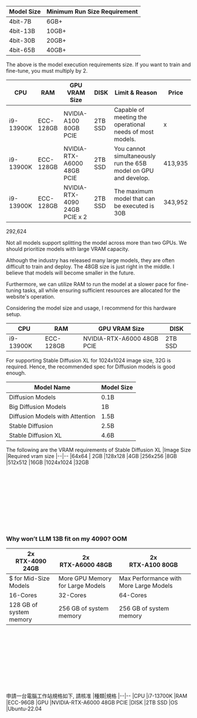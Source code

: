 
|Model Size |Minimum Run Size Requirement
|--|--
|4bit-7B |6GB+ 
|4bit-13B |10GB+ 
|4bit-30B |20GB+ 
|4bit-65B |40GB+ 

The above is the model execution requirements size. If you want to train and fine-tune, you must multiply by 2.

|CPU |RAM |GPU VRAM Size |DISK |Limit & Reason | Price
|--|--|--|--|--|--
|i9-13900K |ECC-128GB |NVIDIA-A100 80GB PCIE|2TB SSD |Capable of meeting the operational needs of most models. |x
|i9-13900K |ECC-128GB |NVIDIA-RTX-A6000 48GB PCIE|2TB SSD |You cannot simultaneously run the 65B model on GPU and develop. |413,935
|i9-13900K |ECC-128GB |NVIDIA-RTX-4090 24GB PCIE x 2|2TB SSD |The maximum model that can be executed is 30B | 343,952

292,624

Not all models support splitting the model across more than two GPUs. We should prioritize models with large VRAM capacity.

Although the industry has released many large models, they are often difficult to train and deploy. The 48GB size is just right in the middle. I believe that models will become smaller in the future.

Furthermore, we can utilize RAM to run the model at a slower pace for fine-tuning tasks, all while ensuring sufficient resources are allocated for the website's operation.

Considering the model size and usage, I recommend for this hardware setup.

|CPU |RAM |GPU VRAM Size |DISK 
|--|--|--|--
|i9-13900K |ECC-128GB |NVIDIA-RTX-A6000 48GB PCIE|2TB SSD 


For supporting Stable Diffusion XL for 1024x1024 image size, 32G is required. Hence, the recommended spec for Diffusion models is good enough.


|Model Name |Model Size
|--|--
|Diffusion Models |0.1B
|Big Diffusion Models |1B
|Diffusion Models with Attention |1.5B
|Stable Diffusion	| 2.5B
|Stable Diffusion XL |	4.6B

The following are the VRAM requirements of Stable Diffusion XL
|Image Size |Required vram size
|--|--
|64x64 | 2GB
|128x128 |4GB
|256x256 |8GB
|512x512 |16GB
|1024x1024 |32GB





<br><br><br><br><br><br><br><br><br>

### Why won’t LLM 13B fit on my 4090? OOM
|2x<br>RTX-4090 24GB|2x<br> RTX-A6000 48GB |2x<br>RTX-A100 80GB
|--|--|--
|$ for Mid-Size Models |More GPU Memory for Large Models |Max Performance with More Large Models
|16-Cores |32-Cores |64-Cores
|128 GB of system memory |256 GB of system memory |256 GB of system memory 


<br><br><br><br><br><br><br><br><br>



申請一台電腦工作站規格如下, 請核准
|種類|規格
|--|--
|CPU |i7-13700K
|RAM |ECC-96GB
|GPU |NVIDIA-RTX-A6000 48GB PCIE 
|DISK |2TB SSD
|OS |Ubuntu-22.04 